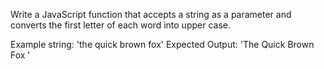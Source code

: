 Write a JavaScript function that accepts a string as a parameter and converts the first letter of each word into upper case.

Example string: 'the quick brown fox'
Expected Output: 'The Quick Brown Fox '